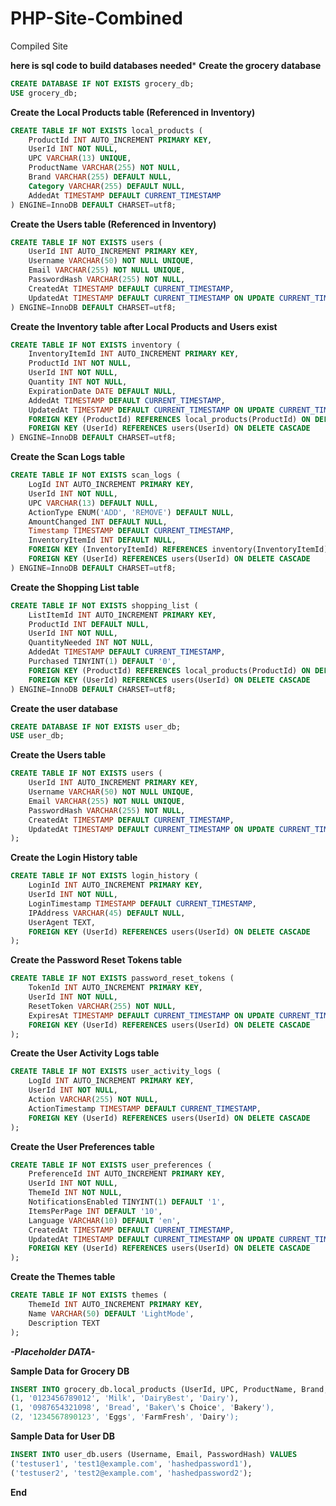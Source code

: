 # PHP-Site-Combined
Compiled Site




****here is sql code to build databases needed*****
**Create the grocery database**
```SQL
CREATE DATABASE IF NOT EXISTS grocery_db;
USE grocery_db;
```

**Create the Local Products table (Referenced in Inventory)**
```SQL
CREATE TABLE IF NOT EXISTS local_products (
    ProductId INT AUTO_INCREMENT PRIMARY KEY,
    UserId INT NOT NULL,
    UPC VARCHAR(13) UNIQUE,
    ProductName VARCHAR(255) NOT NULL,
    Brand VARCHAR(255) DEFAULT NULL,
    Category VARCHAR(255) DEFAULT NULL,
    AddedAt TIMESTAMP DEFAULT CURRENT_TIMESTAMP
) ENGINE=InnoDB DEFAULT CHARSET=utf8;
```

**Create the Users table (Referenced in Inventory)**
```SQL
CREATE TABLE IF NOT EXISTS users (
    UserId INT AUTO_INCREMENT PRIMARY KEY,
    Username VARCHAR(50) NOT NULL UNIQUE,
    Email VARCHAR(255) NOT NULL UNIQUE,
    PasswordHash VARCHAR(255) NOT NULL,
    CreatedAt TIMESTAMP DEFAULT CURRENT_TIMESTAMP,
    UpdatedAt TIMESTAMP DEFAULT CURRENT_TIMESTAMP ON UPDATE CURRENT_TIMESTAMP
) ENGINE=InnoDB DEFAULT CHARSET=utf8;
```

**Create the Inventory table after Local Products and Users exist**
```SQL
CREATE TABLE IF NOT EXISTS inventory (
    InventoryItemId INT AUTO_INCREMENT PRIMARY KEY,
    ProductId INT NOT NULL,
    UserId INT NOT NULL,
    Quantity INT NOT NULL,
    ExpirationDate DATE DEFAULT NULL,
    AddedAt TIMESTAMP DEFAULT CURRENT_TIMESTAMP,
    UpdatedAt TIMESTAMP DEFAULT CURRENT_TIMESTAMP ON UPDATE CURRENT_TIMESTAMP,
    FOREIGN KEY (ProductId) REFERENCES local_products(ProductId) ON DELETE CASCADE,
    FOREIGN KEY (UserId) REFERENCES users(UserId) ON DELETE CASCADE
) ENGINE=InnoDB DEFAULT CHARSET=utf8;
```

**Create the Scan Logs table**
```SQL
CREATE TABLE IF NOT EXISTS scan_logs (
    LogId INT AUTO_INCREMENT PRIMARY KEY,
    UserId INT NOT NULL,
    UPC VARCHAR(13) DEFAULT NULL,
    ActionType ENUM('ADD', 'REMOVE') DEFAULT NULL,
    AmountChanged INT DEFAULT NULL,
    Timestamp TIMESTAMP DEFAULT CURRENT_TIMESTAMP,
    InventoryItemId INT DEFAULT NULL,
    FOREIGN KEY (InventoryItemId) REFERENCES inventory(InventoryItemId) ON DELETE SET NULL,
    FOREIGN KEY (UserId) REFERENCES users(UserId) ON DELETE CASCADE
) ENGINE=InnoDB DEFAULT CHARSET=utf8;
```

**Create the Shopping List table**
```SQL
CREATE TABLE IF NOT EXISTS shopping_list (
    ListItemId INT AUTO_INCREMENT PRIMARY KEY,
    ProductId INT DEFAULT NULL,
    UserId INT NOT NULL,
    QuantityNeeded INT NOT NULL,
    AddedAt TIMESTAMP DEFAULT CURRENT_TIMESTAMP,
    Purchased TINYINT(1) DEFAULT '0',
    FOREIGN KEY (ProductId) REFERENCES local_products(ProductId) ON DELETE CASCADE,
    FOREIGN KEY (UserId) REFERENCES users(UserId) ON DELETE CASCADE
) ENGINE=InnoDB DEFAULT CHARSET=utf8;
```

**Create the user database**
```SQL
CREATE DATABASE IF NOT EXISTS user_db;
USE user_db;
```

**Create the Users table**
```SQL
CREATE TABLE IF NOT EXISTS users (
    UserId INT AUTO_INCREMENT PRIMARY KEY,
    Username VARCHAR(50) NOT NULL UNIQUE,
    Email VARCHAR(255) NOT NULL UNIQUE,
    PasswordHash VARCHAR(255) NOT NULL,
    CreatedAt TIMESTAMP DEFAULT CURRENT_TIMESTAMP,
    UpdatedAt TIMESTAMP DEFAULT CURRENT_TIMESTAMP ON UPDATE CURRENT_TIMESTAMP
);
```

**Create the Login History table**
```SQL
CREATE TABLE IF NOT EXISTS login_history (
    LoginId INT AUTO_INCREMENT PRIMARY KEY,
    UserId INT NOT NULL,
    LoginTimestamp TIMESTAMP DEFAULT CURRENT_TIMESTAMP,
    IPAddress VARCHAR(45) DEFAULT NULL,
    UserAgent TEXT,
    FOREIGN KEY (UserId) REFERENCES users(UserId) ON DELETE CASCADE
);
```

**Create the Password Reset Tokens table**
```SQL
CREATE TABLE IF NOT EXISTS password_reset_tokens (
    TokenId INT AUTO_INCREMENT PRIMARY KEY,
    UserId INT NOT NULL,
    ResetToken VARCHAR(255) NOT NULL,
    ExpiresAt TIMESTAMP DEFAULT CURRENT_TIMESTAMP ON UPDATE CURRENT_TIMESTAMP,
    FOREIGN KEY (UserId) REFERENCES users(UserId) ON DELETE CASCADE
);
```

**Create the User Activity Logs table**
```SQL
CREATE TABLE IF NOT EXISTS user_activity_logs (
    LogId INT AUTO_INCREMENT PRIMARY KEY,
    UserId INT NOT NULL,
    Action VARCHAR(255) NOT NULL,
    ActionTimestamp TIMESTAMP DEFAULT CURRENT_TIMESTAMP,
    FOREIGN KEY (UserId) REFERENCES users(UserId) ON DELETE CASCADE
);
```

**Create the User Preferences table**
```SQL
CREATE TABLE IF NOT EXISTS user_preferences (
    PreferenceId INT AUTO_INCREMENT PRIMARY KEY,
    UserId INT NOT NULL,
    ThemeId INT NOT NULL,
    NotificationsEnabled TINYINT(1) DEFAULT '1',
    ItemsPerPage INT DEFAULT '10',
    Language VARCHAR(10) DEFAULT 'en',
    CreatedAt TIMESTAMP DEFAULT CURRENT_TIMESTAMP,
    UpdatedAt TIMESTAMP DEFAULT CURRENT_TIMESTAMP ON UPDATE CURRENT_TIMESTAMP,
    FOREIGN KEY (UserId) REFERENCES users(UserId) ON DELETE CASCADE
);
```

**Create the Themes table**
```SQL
CREATE TABLE IF NOT EXISTS themes (
    ThemeId INT AUTO_INCREMENT PRIMARY KEY,
    Name VARCHAR(50) DEFAULT 'LightMode',
    Description TEXT
);
```

***-Placeholder DATA-***

**Sample Data for Grocery DB**
```SQL
INSERT INTO grocery_db.local_products (UserId, UPC, ProductName, Brand, Category) VALUES
(1, '0123456789012', 'Milk', 'DairyBest', 'Dairy'),
(1, '0987654321098', 'Bread', 'Baker\'s Choice', 'Bakery'),
(2, '1234567890123', 'Eggs', 'FarmFresh', 'Dairy');
```

**Sample Data for User DB**
```SQL
INSERT INTO user_db.users (Username, Email, PasswordHash) VALUES
('testuser1', 'test1@example.com', 'hashedpassword1'),
('testuser2', 'test2@example.com', 'hashedpassword2');
```

****End****
